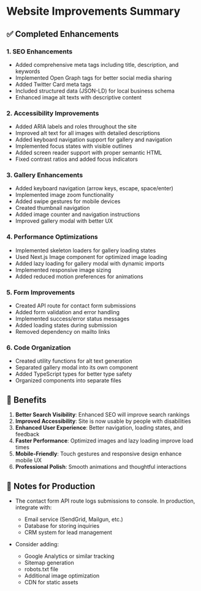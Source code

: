 # Website Improvements Summary

## ✅ Completed Enhancements

### 1. **SEO Enhancements** 
- Added comprehensive meta tags including title, description, and keywords
- Implemented Open Graph tags for better social media sharing
- Added Twitter Card meta tags
- Included structured data (JSON-LD) for local business schema
- Enhanced image alt texts with descriptive content

### 2. **Accessibility Improvements**
- Added ARIA labels and roles throughout the site
- Improved alt text for all images with detailed descriptions
- Added keyboard navigation support for gallery and navigation
- Implemented focus states with visible outlines
- Added screen reader support with proper semantic HTML
- Fixed contrast ratios and added focus indicators

### 3. **Gallery Enhancements**
- Added keyboard navigation (arrow keys, escape, space/enter)
- Implemented image zoom functionality
- Added swipe gestures for mobile devices
- Created thumbnail navigation
- Added image counter and navigation instructions
- Improved gallery modal with better UX

### 4. **Performance Optimizations**
- Implemented skeleton loaders for gallery loading states
- Used Next.js Image component for optimized image loading
- Added lazy loading for gallery modal with dynamic imports
- Implemented responsive image sizing
- Added reduced motion preferences for animations

### 5. **Form Improvements**
- Created API route for contact form submissions
- Added form validation and error handling
- Implemented success/error status messages
- Added loading states during submission
- Removed dependency on mailto links

### 6. **Code Organization**
- Created utility functions for alt text generation
- Separated gallery modal into its own component
- Added TypeScript types for better type safety
- Organized components into separate files

## 🚀 Benefits

1. **Better Search Visibility**: Enhanced SEO will improve search rankings
2. **Improved Accessibility**: Site is now usable by people with disabilities
3. **Enhanced User Experience**: Better navigation, loading states, and feedback
4. **Faster Performance**: Optimized images and lazy loading improve load times
5. **Mobile-Friendly**: Touch gestures and responsive design enhance mobile UX
6. **Professional Polish**: Smooth animations and thoughtful interactions

## 📝 Notes for Production

- The contact form API route logs submissions to console. In production, integrate with:
  - Email service (SendGrid, Mailgun, etc.)
  - Database for storing inquiries
  - CRM system for lead management
  
- Consider adding:
  - Google Analytics or similar tracking
  - Sitemap generation
  - robots.txt file
  - Additional image optimization
  - CDN for static assets